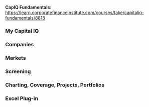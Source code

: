__CapIQ Fundamentals__: https://learn.corporatefinanceinstitute.com/courses/take/capitaliq-fundamentals/8818
### My Capital IQ
### Companies
### Markets
### Screening
### Charting, Coverage, Projects, Portfolios
### Excel Plug-in
